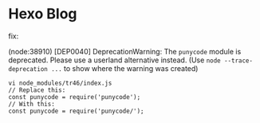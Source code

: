 # Hexo Blog

fix:

(node:38910) [DEP0040] DeprecationWarning: The `punycode` module is deprecated. Please use a userland alternative instead.
(Use `node --trace-deprecation ...` to show where the warning was created)

```shell
vi node_modules/tr46/index.js
// Replace this:
const punycode = require('punycode');
// With this:
const punycode = require('punycode/');
```

